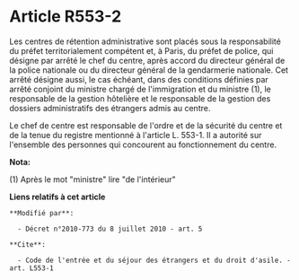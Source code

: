 # Article R553-2

Les centres de rétention administrative sont placés sous la responsabilité du préfet territorialement compétent et, à Paris,
du préfet de police, qui désigne par arrêté le chef du centre, après accord du directeur général de la police nationale ou du
directeur général de la gendarmerie nationale. Cet arrêté désigne aussi, le cas échéant, dans des conditions définies par
arrêté conjoint du ministre chargé de l'immigration et du ministre (1), le responsable de la gestion hôtelière et le
responsable de la gestion des dossiers administratifs des étrangers admis au centre. 

Le chef de centre est responsable de l'ordre et de la sécurité du centre et de la tenue du registre mentionné à l'article L.
553-1. Il a autorité sur l'ensemble des personnes qui concourent au fonctionnement du centre.

**Nota:**

(1) Après le mot "ministre" lire "de l'intérieur"

**Liens relatifs à cet article**

	**Modifié par**:

	  - Décret n°2010-773 du 8 juillet 2010 - art. 5

	**Cite**:

	  - Code de l'entrée et du séjour des étrangers et du droit d'asile. - art. L553-1
